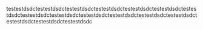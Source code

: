 testestdsdctestestdsdctestestdsdctestestdsdctestestdsdctestestdsdctestestdsdctestestdsdctestestdsdctestestdsdctestestdsdctestestdsdctestestdsdctestestdsdctestestdsdctestestdsdc